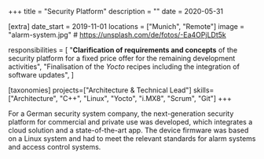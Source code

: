 +++
title = "Security Platform"
description = ""
date = 2020-05-31

[extra]
date_start = 2019-11-01
locations = ["Munich", "Remote"]
image = "alarm-system.jpg" # https://unsplash.com/de/fotos/-Ea4OPjLDt5k

responsibilities = [
    "**Clarification of requirements and concepts** of the security platform for a fixed price offer for the remaining development activities",
    "Finalisation of the *Yocto* recipes including the integration of software updates",
]

[taxonomies]
projects=["Architecture & Technical Lead"]
skills=["Architecture", "C++", "Linux", "Yocto", "i.MX8", "Scrum", "Git"]
+++

For a German security system company, the next-generation security platform for commercial and private use was developed, which integrates a cloud solution and a state-of-the-art app. The device firmware was based on a Linux system and had to meet the relevant standards for alarm systems and access control systems.
